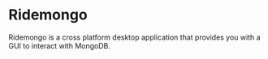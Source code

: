 Ridemongo
=========

Ridemongo is a cross platform desktop application that provides you with a GUI to interact with MongoDB.
